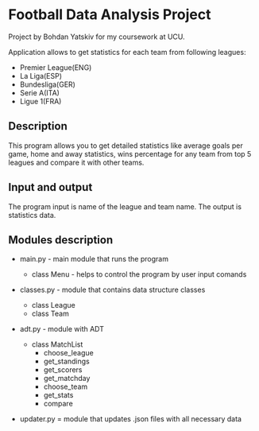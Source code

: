 # Football Data Analysis Project
Project by Bohdan Yatskiv for my coursework at UCU.

Application allows to get statistics for each team from following leagues:

 - Premier League(ENG)
 - La Liga(ESP)
 - Bundesliga(GER)
 - Serie A(ITA)
 - Ligue 1(FRA)

## Description
This program allows you to get detailed statistics like average goals per game, home and away statistics, wins percentage
for any team from top 5 leagues and compare it with other teams. 

## Input and output
The program input is name of the league and team name.
The output is statistics data.

## Modules description
* main.py - main module that runs the program
   - class Menu - helps to control the program by user input comands
* classes.py - module that contains data structure classes
   - class League 
   - class Team
* adt.py - module with ADT
   - class MatchList
      - choose_league
      - get_standings
      - get_scorers
      - get_matchday
      - choose_team
      - get_stats
      - compare
   
* updater.py = module that updates .json files with all necessary data   
